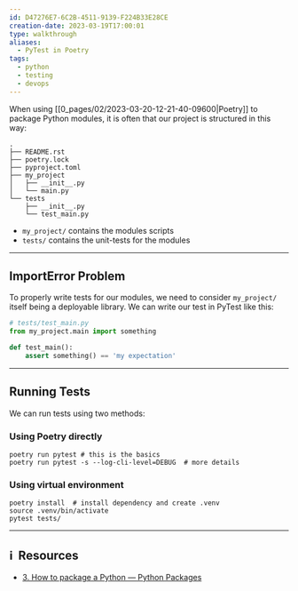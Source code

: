 ```yaml
---
id: D47276E7-6C2B-4511-9139-F224B33E28CE
creation-date: 2023-03-19T17:00:01
type: walkthrough
aliases:
  - PyTest in Poetry
tags:
  - python
  - testing
  - devops
---
```


When using [[0_pages/02/2023-03-20-12-21-40-09600|Poetry]] to package Python modules, it is often that our project is structured in this way: 

```shell
.
├── README.rst
├── poetry.lock
├── pyproject.toml
├── my_project
│   ├── __init__.py
│   └── main.py
└── tests
    ├── __init__.py
    └── test_main.py
```

- `my_project/` contains the modules scripts
- `tests/` contains the unit-tests for the modules

---
## ImportError Problem

To properly write tests for our modules, we need to consider `my_project/` itself being a deployable library. We can write our test in PyTest like this: 

```python
# tests/test_main.py
from my_project.main import something

def test_main(): 
	assert something() == 'my expectation'
```

---
## Running Tests

We can run tests using two methods: 

### Using Poetry directly

```shell
poetry run pytest # this is the basics
poetry run pytest -s --log-cli-level=DEBUG  # more details
```

### Using virtual environment 

```shell
poetry install  # install dependency and create .venv
source .venv/bin/activate 
pytest tests/
```

---
## ℹ️  Resources
- [3. How to package a Python — Python Packages](https://py-pkgs.org/03-how-to-package-a-python#testing-your-package)